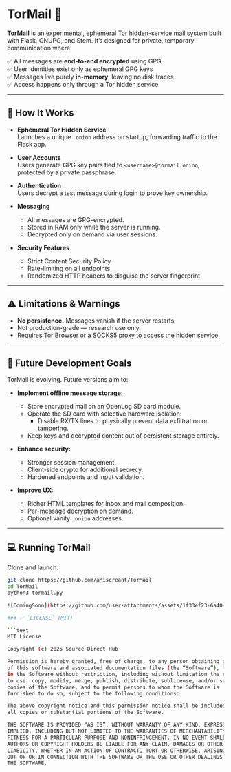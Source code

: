 # TorMail 🧅

**TorMail** is an experimental, ephemeral Tor hidden-service mail system built with Flask, GNUPG, and Stem. It’s designed for private, temporary communication where:

✅ All messages are **end-to-end encrypted** using GPG  
✅ User identities exist only as ephemeral GPG keys  
✅ Messages live purely **in-memory**, leaving no disk traces  
✅ Access happens only through a Tor hidden service  

---

## 🔐 How It Works

- **Ephemeral Tor Hidden Service**  
    Launches a unique `.onion` address on startup, forwarding traffic to the Flask app.

- **User Accounts**  
    Users generate GPG key pairs tied to `<username>@tormail.onion`, protected by a private passphrase.

- **Authentication**  
    Users decrypt a test message during login to prove key ownership.

- **Messaging**  
    - All messages are GPG-encrypted.  
    - Stored in RAM only while the server is running.  
    - Decrypted only on demand via user sessions.

- **Security Features**  
    - Strict Content Security Policy  
    - Rate-limiting on all endpoints  
    - Randomized HTTP headers to disguise the server fingerprint

---

## ⚠️ Limitations & Warnings

- **No persistence.** Messages vanish if the server restarts.
- Not production-grade — research use only.
- Requires Tor Browser or a SOCKS5 proxy to access the hidden service.

---

## 🚀 Future Development Goals

TorMail is evolving. Future versions aim to:

- **Implement offline message storage:**
    - Store encrypted mail on an OpenLog SD card module.
    - Operate the SD card with selective hardware isolation:
        - Disable RX/TX lines to physically prevent data exfiltration or tampering.
    - Keep keys and decrypted content out of persistent storage entirely.

- **Enhance security:**
    - Stronger session management.
    - Client-side crypto for additional secrecy.
    - Hardened endpoints and input validation.

- **Improve UX:**
    - Richer HTML templates for inbox and mail composition.
    - Per-message decryption on demand.
    - Optional vanity `.onion` addresses.

---

## 💻 Running TorMail

Clone and launch:

```bash
git clone https://github.com/aMiscreant/TorMail
cd TorMail
python3 tormail.py

![ComingSoon](https://github.com/user-attachments/assets/1f33ef23-6a40-4735-ba20-ad16f4855afd)

### ✅ `LICENSE` (MIT)

```text
MIT License

Copyright (c) 2025 Source Direct Hub

Permission is hereby granted, free of charge, to any person obtaining a copy
of this software and associated documentation files (the “Software”), to deal
in the Software without restriction, including without limitation the rights  
to use, copy, modify, merge, publish, distribute, sublicense, and/or sell  
copies of the Software, and to permit persons to whom the Software is  
furnished to do so, subject to the following conditions:

The above copyright notice and this permission notice shall be included in  
all copies or substantial portions of the Software.

THE SOFTWARE IS PROVIDED “AS IS”, WITHOUT WARRANTY OF ANY KIND, EXPRESS OR  
IMPLIED, INCLUDING BUT NOT LIMITED TO THE WARRANTIES OF MERCHANTABILITY,  
FITNESS FOR A PARTICULAR PURPOSE AND NONINFRINGEMENT. IN NO EVENT SHALL THE  
AUTHORS OR COPYRIGHT HOLDERS BE LIABLE FOR ANY CLAIM, DAMAGES OR OTHER  
LIABILITY, WHETHER IN AN ACTION OF CONTRACT, TORT OR OTHERWISE, ARISING FROM,  
OUT OF OR IN CONNECTION WITH THE SOFTWARE OR THE USE OR OTHER DEALINGS IN  
THE SOFTWARE.
